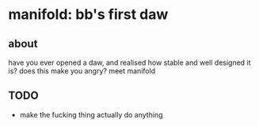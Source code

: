 # manifold: bb's first daw

## about
have you ever opened a daw, and realised how stable and well designed it is? does this make you angry? meet manifold

## TODO 
- make the fucking thing actually do anything
